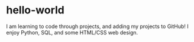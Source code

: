 # hello-world
I am learning to code through projects, and adding my projects to GitHub! 
I enjoy Python, SQL, and some HTML/CSS web design. 
